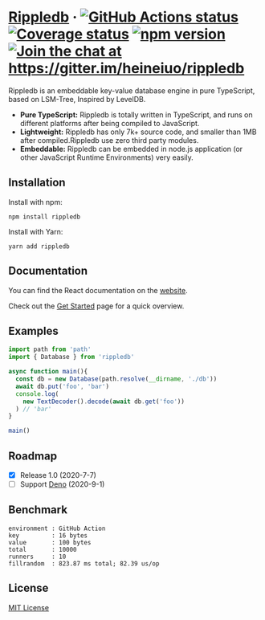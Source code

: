 # [Rippledb](https://rippledb.github.io/) &middot;  <a href="https://github.com/heineiuo/rippledb/actions"><img style="max-width:100%" alt="GitHub Actions status" src="https://github.com/heineiuo/rippledb/workflows/Node%20CI/badge.svg"></a>  <a href="https://coveralls.io/github/heineiuo/rippledb"><img style="max-width:100%" alt="Coverage status" src="https://coveralls.io/repos/github/heineiuo/rippledb/badge.svg"></a>  <a href="https://www.npmjs.com/package/rippledb"><img style="max-width:100%" alt="npm version" src="https://img.shields.io/npm/v/rippledb.svg?style=flat"></a>  <a href="https://gitter.im/heineiuo/rippledb?utm_source=badge&utm_medium=badge&utm_campaign=pr-badge&utm_content=badge"><img style="max-width:100%" alt="Join the chat at https://gitter.im/heineiuo/rippledb" src="https://badges.gitter.im/heineiuo/rippledb.svg"></a>


Rippledb is an embeddable key-value database engine in pure TypeScript, based on LSM-Tree, Inspired by LevelDB.

* **Pure TypeScript:** Rippledb is totally written in TypeScript, and runs on different 
platforms after being compiled to JavaScript.
* **Lightweight:** Rippledb has only 7k+ source code, and smaller than 1MB after compiled.Rippledb use zero third party modules.
* **Embeddable:** Rippledb can be embedded in node.js application (or other JavaScript Runtime Environments) very easily.


## Installation

Install with npm:

```
npm install rippledb
```

Install with Yarn:

```
yarn add rippledb
```


## Documentation

You can find the React documentation on the [website](https://rippledb.github.io).

Check out the [Get Started](https://rippledb.github.io/docs/) page for a quick overview.


## Examples

```ts
import path from 'path'
import { Database } from 'rippledb'

async function main(){
  const db = new Database(path.resolve(__dirname, './db'))
  await db.put('foo', 'bar')
  console.log(
    new TextDecoder().decode(await db.get('foo'))
  ) // 'bar'
}

main()
```


## Roadmap

- [x] Release 1.0 (2020-7-7)
- [ ] Support [Deno](https://deno.land) (2020-9-1)

## Benchmark

```log
environment : GitHub Action
key         : 16 bytes
value       : 100 bytes
total       : 10000
runners     : 10 
fillrandom  : 823.87 ms total; 82.39 us/op
```

## License

[MIT License](./LICENSE)
